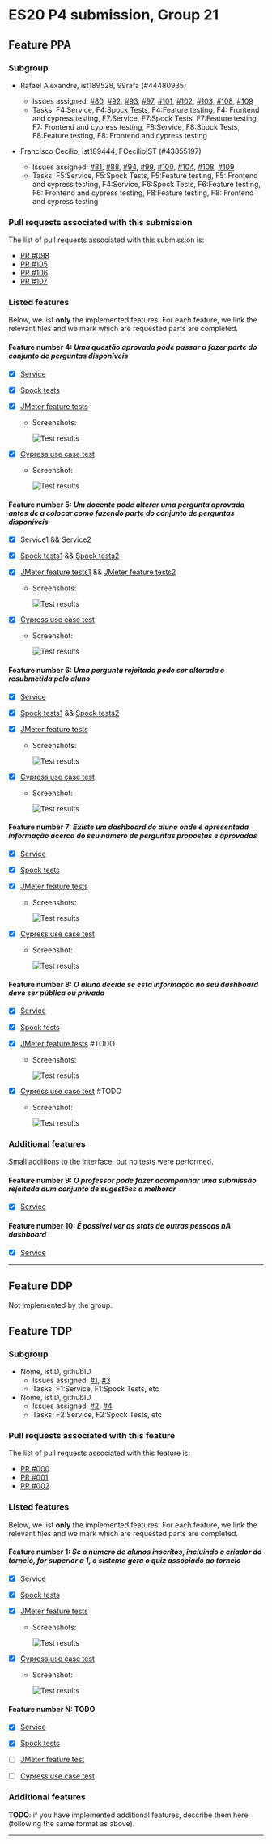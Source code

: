 # ES20 P4 submission, Group 21

## Feature PPA

### Subgroup

- Rafael Alexandre, ist189528, 99rafa (#44480935)
   + Issues assigned: [#80](https://github.com/tecnico-softeng/es20al_21-project/issues/80), [#92](https://github.com/tecnico-softeng/es20al_21-project/issues/92), [#93](https://github.com/tecnico-softeng/es20al_21-project/issues/93), [#97](https://github.com/tecnico-softeng/es20al_21-project/issues/97), [#101](https://github.com/tecnico-softeng/es20al_21-project/issues/101), [#102](https://github.com/tecnico-softeng/es20al_21-project/issues/102), [#103](https://github.com/tecnico-softeng/es20al_21-project/issues/103), [#108](https://github.com/tecnico-softeng/es20al_21-project/issues/108), [#109](https://github.com/tecnico-softeng/es20al_21-project/issues/109)
   + Tasks: F4:Service, F4:Spock Tests, F4:Feature testing, F4: Frontend and cypress testing, F7:Service, F7:Spock Tests, F7:Feature testing, F7: Frontend and cypress testing, F8:Service, F8:Spock Tests, F8:Feature testing, F8: Frontend and cypress testing
 
 - Francisco Cecílio, ist189444, FCecilioIST (#43855197)
   + Issues assigned: [#81](https://github.com/tecnico-softeng/es20al_21-project/issues/81), [#88](https://github.com/tecnico-softeng/es20al_21-project/issues/88), [#94](https://github.com/tecnico-softeng/es20al_21-project/issues/94), [#99](https://github.com/tecnico-softeng/es20al_21-project/issues/99), [#100](https://github.com/tecnico-softeng/es20al_21-project/issues/100), [#104](https://github.com/tecnico-softeng/es20al_21-project/issues/104), [#108](https://github.com/tecnico-softeng/es20al_21-project/issues/108), [#109](https://github.com/tecnico-softeng/es20al_21-project/issues/109)
   + Tasks: F5:Service, F5:Spock Tests, F5:Feature testing, F5: Frontend and cypress testing, F4:Service, F6:Spock Tests, F6:Feature testing, F6: Frontend and cypress testing, F8:Feature testing, F8: Frontend and cypress testing  
 
### Pull requests associated with this submission

The list of pull requests associated with this submission is:

 - [PR #098](https://github.com/tecnico-softeng/es20al_21-project/pull/98)
 - [PR #105](https://github.com/tecnico-softeng/es20al_21-project/pull/105)
 - [PR #106](https://github.com/tecnico-softeng/es20al_21-project/pull/106)
 - [PR #107](https://github.com/tecnico-softeng/es20al_21-project/pull/107)


### Listed features

Below, we list **only** the implemented features. For each feature, we link the relevant files and we mark which are requested parts are completed.

#### Feature number 4: _Uma questão aprovada pode passar a fazer parte do conjunto de perguntas disponíveis_

 - [x] [Service](https://github.com/tecnico-softeng/es20al_21-project/blob/develop/backend/src/main/java/pt/ulisboa/tecnico/socialsoftware/tutor/questionsByStudent/QuestionsByStudentService.java/#L95) 
 - [x] [Spock tests](https://github.com/tecnico-softeng/es20al_21-project/blob/ppa/backend/src/test/groovy/pt/ulisboa/tecnico/socialsoftware/tutor/questionsByStudent/service/SubmissionToAvailableQuestionSpockTest.groovy)
 - [x] [JMeter feature tests](https://github.com/tecnico-softeng/es20al_21-project/blob/ppa/backend/jmeter/questionbystudent/teacherMakeQuestionAvailableTest.jmx)
   + Screenshots:
      
     ![Test results](http://web.tecnico.ulisboa.pt/ist189528/availableSubmission.png)
     
 - [x] [Cypress use case test](https://github.com/tecnico-softeng/es20al_21-project/blob/develop/frontend/tests/e2e/specs/teacher/questions/teacherMakesQuestionAvailable.js)
   + Screenshot: 
   
     ![Test results](http://web.tecnico.ulisboa.pt/ist189528/cypressAvailable.png)


#### Feature number 5: _Um docente pode alterar uma pergunta aprovada antes de a colocar como fazendo parte do conjunto de perguntas disponíveis_

 - [x] [Service1](https://github.com/tecnico-softeng/es20al_21-project/blob/develop/backend/src/main/java/pt/ulisboa/tecnico/socialsoftware/tutor/questionsByStudent/QuestionsByStudentService.java/#L264) && 
 [Service2](https://github.com/tecnico-softeng/es20al_21-project/blob/develop/backend/src/main/java/pt/ulisboa/tecnico/socialsoftware/tutor/questionsByStudent/QuestionsByStudentService.java/#L207)
 - [x] [Spock tests1](https://github.com/tecnico-softeng/es20al_21-project/blob/ppa/backend/src/test/groovy/pt/ulisboa/tecnico/socialsoftware/tutor/questionsByStudent/service/UpdateSubmissionSpockTest.groovy) &&
 [Spock tests2](https://github.com/tecnico-softeng/es20al_21-project/blob/ppa/backend/src/test/groovy/pt/ulisboa/tecnico/socialsoftware/tutor/questionsByStudent/service/UpdateSubmissionTopicsSpockTest.groovy)
 - [x] [JMeter feature tests1](https://github.com/tecnico-softeng/es20al_21-project/blob/develop/backend/jmeter/questionbystudent/UpdateSubmissionByTeacher.jmx) && [JMeter feature tests2](https://github.com/tecnico-softeng/es20al_21-project/blob/ppa/backend/jmeter/questionbystudent/updateQuestionSubmissionTopicsTest.jmx)

   + Screenshots:
      
     ![Test results](http://web.tecnico.ulisboa.pt/ist189528/editSubmission.png)
     
 - [x] [Cypress use case test](https://github.com/tecnico-softeng/es20al_21-project/blob/develop/frontend/tests/e2e/specs/teacher/questions/teacherEditsSubmission.js)
   + Screenshot: 
   
        ![Test results](http://web.tecnico.ulisboa.pt/ist189528/cypressTeacherEdit.png)

#### Feature number 6: _Uma pergunta rejeitada pode ser alterada e resubmetida pelo aluno_

 - [x] [Service](https://github.com/tecnico-softeng/es20al_21-project/blob/develop/backend/src/main/java/pt/ulisboa/tecnico/socialsoftware/tutor/questionsByStudent/QuestionsByStudentService.java/#L248)
 - [x] [Spock tests1](https://github.com/tecnico-softeng/es20al_21-project/blob/ppa/backend/src/test/groovy/pt/ulisboa/tecnico/socialsoftware/tutor/questionsByStudent/service/UpdateSubmissionSpockTest.groovy) &&
        [Spock tests2](https://github.com/tecnico-softeng/es20al_21-project/blob/ppa/backend/src/test/groovy/pt/ulisboa/tecnico/socialsoftware/tutor/questionsByStudent/service/UpdateSubmissionTopicsSpockTest.groovy)

 - [x] [JMeter feature tests](https://github.com/tecnico-softeng/es20al_21-project/blob/ppa/backend/jmeter/questionbystudent/ReUpdateSubmissionByStudent.jmx)
   + Screenshots:
      
     ![Test results](http://web.tecnico.ulisboa.pt/ist189528/resubmit.png)
     
 - [x] [Cypress use case test](https://github.com/tecnico-softeng/es20al_21-project/blob/develop/frontend/tests/e2e/specs/student/questions/studentReSubmitsQuestions.js)
   + Screenshot: 
   
     ![Test results](http://web.tecnico.ulisboa.pt/ist189528/cypressResubmit.png)

#### Feature number 7: _Existe um dashboard do aluno onde é apresentada informação acerca do seu número de perguntas propostas e aprovadas_

 - [x] [Service](https://github.com/tecnico-softeng/es20al_21-project/blob/ppa/backend/src/main/java/pt/ulisboa/tecnico/socialsoftware/tutor/statistics/StatsService.java/#L166)
 - [x] [Spock tests](https://github.com/tecnico-softeng/es20al_21-project/blob/ppa/backend/src/test/groovy/pt/ulisboa/tecnico/socialsoftware/tutor/statistics/service/StudentQuestionStatsSpockTest.groovy)
 - [x] [JMeter feature tests](https://github.com/tecnico-softeng/es20al_21-project/blob/develop/backend/jmeter/questionbystudent/studentQuestionStatsTest.jmx)
   + Screenshots:
      
     ![Test results](http://web.tecnico.ulisboa.pt/ist189528/stats.png)
     
 - [x] [Cypress use case test](https://github.com/tecnico-softeng/es20al_21-project/blob/develop/frontend/tests/e2e/specs/student/questions/studentQuestionsDashboard.js)
   + Screenshot: 
   
     ![Test results](http://web.tecnico.ulisboa.pt/ist189528/cypressDashboard.png)


#### Feature number 8: _O aluno decide se esta informação no seu dashboard deve ser pública ou privada_

 - [x] [Service](https://github.com/tecnico-softeng/es20al_21-project/blob/ppa/backend/src/main/java/pt/ulisboa/tecnico/socialsoftware/tutor/user/UserService.java/#L160)
 - [x] [Spock tests](https://github.com/tecnico-softeng/es20al_21-project/commit/)
 - [x] [JMeter feature tests](https://github.com/tecnico-softeng/es20al_21-project/commit/) #TODO
   + Screenshots: 
      
     ![Test results](https://raw.githubusercontent.com/tecnico-softeng/templates/master/sprints/p2-images/jmeter_create_1.png)
     
 - [x] [Cypress use case test]() #TODO

   + Screenshot: 
   
     ![Test results](https://raw.githubusercontent.com/tecnico-softeng/templates/master/sprints/p3-images/cypress_results.png)


### Additional features

Small additions to the interface, but no tests were performed.

#### Feature number 9: _O professor pode fazer acompanhar uma submissão rejeitada dum conjunto de sugestões a melhorar_
 - [x] [Service](https://github.com/tecnico-softeng/es20al_21-project/blob/ppa/backend/src/main/java/pt/ulisboa/tecnico/socialsoftware/tutor/questionsByStudent/QuestionsByStudentService.java/#L164)
 
#### Feature number 10: _É possível ver as stats de outras pessoas nA dashboard_
- [x] [Service](https://github.com/tecnico-softeng/es20al_21-project/blob/ppa/backend/src/main/java/pt/ulisboa/tecnico/socialsoftware/tutor/user/UserService.java/#L143)
 

---

## Feature DDP

Not implemented by the group.

## Feature TDP

### Subgroup

 - Nome, istID, githubID
   + Issues assigned: [#1](https://github.com), [#3](https://github.com)
   + Tasks: F1:Service, F1:Spock Tests, etc
 - Nome, istID, githubID
   + Issues assigned: [#2](https://github.com), [#4](https://github.com)
   + Tasks: F2:Service, F2:Spock Tests, etc
 
### Pull requests associated with this feature

The list of pull requests associated with this feature is:

 - [PR #000](https://github.com)
 - [PR #001](https://github.com)
 - [PR #002](https://github.com)


### Listed features

Below, we list **only** the implemented features. For each feature, we link the relevant files and we mark which are requested parts are completed.

#### Feature number 1: _Se o número de alunos inscritos, incluindo o criador do torneio, for superior a 1, o sistema gera o quiz associado ao torneio_

 - [x] [Service](https://github.com)
 - [x] [Spock tests](https://github.com)
 - [x] [JMeter feature tests](https://github.com)
   + Screenshots:
      
     ![Test results](https://raw.githubusercontent.com/tecnico-softeng/templates/master/sprints/p2-images/jmeter_create_1.png)
     
 - [x] [Cypress use case test](https://github.com)
   + Screenshot: 
   
     ![Test results](https://raw.githubusercontent.com/tecnico-softeng/templates/master/sprints/p3-images/cypress_results.png)

#### Feature number N: **TODO**

 - [x] [Service](https://github.com)
 - [x] [Spock tests](https://github.com)
 - [ ] [JMeter feature test](https://github.com)
 - [ ] [Cypress use case test](https://github.com)


### Additional features

**TODO**: if you have implemented additional features, describe them here (following the same format as above).


---
